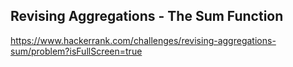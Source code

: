 ## Revising Aggregations - The Sum Function

https://www.hackerrank.com/challenges/revising-aggregations-sum/problem?isFullScreen=true
